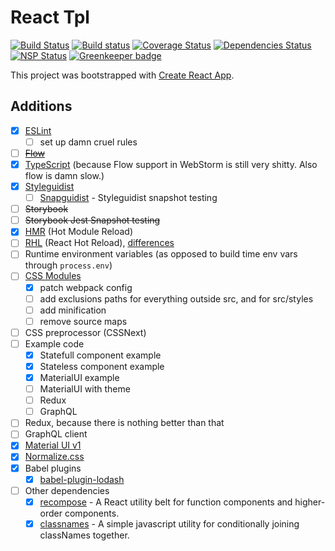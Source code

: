 React Tpl
=========

[![Build Status](https://travis-ci.org/aeldar/react-tpl.svg?branch=master)](https://travis-ci.org/aeldar/react-tpl)
[![Build status](https://ci.appveyor.com/api/projects/status/868g6c6or0i92wib?svg=true)](https://ci.appveyor.com/project/aeldar/react-tpl)
[![Coverage Status](https://coveralls.io/repos/github/aeldar/react-tpl/badge.svg)](https://coveralls.io/github/aeldar/react-tpl)
[![Dependencies Status](https://david-dm.org/aeldar/react-tpl.svg)](https://david-dm.org/aeldar/react-tpl)
[![NSP Status](https://nodesecurity.io/orgs/aeldar/projects/38334832-6ccd-44dc-8155-503b371a74d8/badge)](https://nodesecurity.io/orgs/aeldar/projects/38334832-6ccd-44dc-8155-503b371a74d8)
[![Greenkeeper badge](https://badges.greenkeeper.io/aeldar/react-tpl.svg)](https://greenkeeper.io/)

This project was bootstrapped with [Create React App](https://github.com/facebookincubator/create-react-app).

Additions
---------

* [x] [ESLint](https://eslint.org/)
  * [ ] set up damn cruel rules
* [ ] ~~[Flow](https://flow.org/en/docs/react/)~~
* [x] [TypeScript](https://www.typescriptlang.org/) (because Flow support in WebStorm is still very shitty. Also flow is damn slow.)
* [x] [Styleguidist](https://react-styleguidist.js.org/)
  * [ ] [Snapguidist](https://github.com/styleguidist/snapguidist) - Styleguidist snapshot testing
* [ ] ~~Storybook~~
* [ ] ~~Storybook Jest Snapshot testing~~
* [x] [HMR](https://github.com/facebookincubator/create-react-app/issues/2317) (Hot Module Reload)
* [ ] [RHL](http://gaearon.github.io/react-hot-loader/) (React Hot Reload), [differences](https://github.com/facebookincubator/create-react-app/issues/1063)
* [ ] Runtime environment variables (as opposed to build time env vars through `process.env`)
* [ ] [CSS Modules](https://github.com/css-modules/css-modules)
  * [x] patch webpack config
  * [ ] add exclusions paths for everything outside src, and for src/styles
  * [ ] add minification
  * [ ] remove source maps
* [ ] CSS preprocessor (CSSNext)
* [ ] Example code
  * [x] Statefull component example
  * [x] Stateless component example
  * [x] MaterialUI example
  * [ ] MaterialUI with theme
  * [ ] Redux
  * [ ] GraphQL
* [ ] Redux, because there is nothing better than that
* [ ] GraphQL client
* [x] [Material UI v1](https://material-ui-next.com/)
* [x] [Normalize.css](https://necolas.github.io/normalize.css/)
* [x] Babel plugins
  * [x] [babel-plugin-lodash](https://github.com/lodash/babel-plugin-lodash)
* [ ] Other dependencies
  * [x] [recompose](https://github.com/acdlite/recompose) - A React utility belt for function components and higher-order components.
  * [x] [classnames](https://github.com/JedWatson/classnames) - A simple javascript utility for conditionally joining classNames together.
